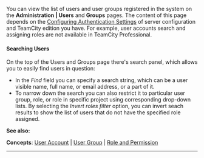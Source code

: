 [//]: # (title: Viewing Users and User Groups)
[//]: # (auxiliary-id: Viewing Users and User Groups)
You can view the list of users and user groups registered in the system on the __Administration | Users__ and __Groups__ pages. The content of this page depends on the [Configuring Authentication Settings](configuring-authentication-settings.md) of server configuration and TeamCity edition you have. For example, user accounts search and assigning roles are not available in TeamCity Professional.

#### Searching Users

On the top of the Users and Groups page there's search panel, which allows you to easily find users in question:
	
* In the _Find_ field you can specify a search string, which can be a user visible name, full name, or email address, or a part of it.
* To narrow down the search you can also restrict it to particular user group, role, or role in specific project using corresponding drop\-down lists. By selecting the _Invert roles filter_ option, you can invert seach results to show the list of users that do not have the specified role assigned.


__See also:__

__Concepts__: [User Account](user-account.md) | [User Group](user-group.md) | [Role and Permission](role-and-permission.md)

__ __